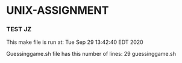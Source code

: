 # UNIX-ASSIGNMENT
### TEST JZ

This make file is run at: 
Tue Sep 29 13:42:40 EDT 2020

Guessinggame.sh file has this number of lines: 
29 guessinggame.sh
